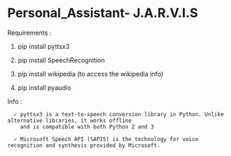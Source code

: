 # Personal_Assistant- J.A.R.V.I.S

Requirements :

1. pip install pyttsx3 

2. pip install SpeechRecognition 

3. pip install wikipedia  (to access the wikipedia info)

4. pip install pyaudio


Info : 

      
      
      ✓ pyttsx3 is a text-to-speech conversion library in Python. Unlike alternative libraries, it works offline
        and is compatible with both Python 2 and 3

      ✓ Microsoft Speech API (SAPI5) is the technology for voice recognition and synthesis provided by Microsoft.
